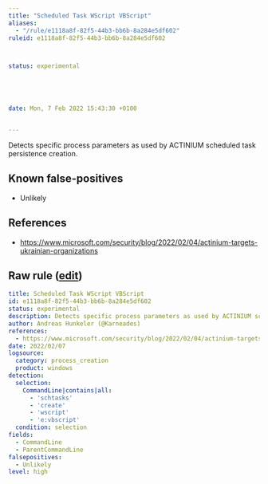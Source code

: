 ```yaml
---
title: "Scheduled Task WScript VBScript"
aliases:
  - "/rule/e1118a8f-82f5-44b3-bb6b-8a284e5df602"
ruleid: e1118a8f-82f5-44b3-bb6b-8a284e5df602



status: experimental





date: Mon, 7 Feb 2022 15:43:30 +0100


---
```


Detects specific process parameters as used by ACTINIUM scheduled task persistence creation.

<!--more-->


## Known false-positives

* Unlikely



## References

* https://www.microsoft.com/security/blog/2022/02/04/actinium-targets-ukrainian-organizations


## Raw rule ([edit](https://github.com/SigmaHQ/sigma/edit/master/rules/windows/process_creation/proc_creation_win_apt_actinium_persistence.yml))
```yaml
title: Scheduled Task WScript VBScript
id: e1118a8f-82f5-44b3-bb6b-8a284e5df602
status: experimental
description: Detects specific process parameters as used by ACTINIUM scheduled task persistence creation.
author: Andreas Hunkeler (@Karneades)
references:
  - https://www.microsoft.com/security/blog/2022/02/04/actinium-targets-ukrainian-organizations
date: 2022/02/07
logsource:
  category: process_creation
  product: windows
detection:
  selection:
    CommandLine|contains|all:
      - 'schtasks'
      - 'create'
      - 'wscript'
      - 'e:vbscript'
  condition: selection
fields:
  - CommandLine
  - ParentCommandLine
falsepositives:
  - Unlikely
level: high

```
